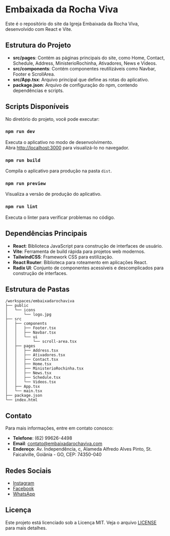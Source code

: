 # Embaixada da Rocha Viva

Este é o repositório do site da Igreja Embaixada da Rocha Viva, desenvolvido com React e Vite.

## Estrutura do Projeto

- **src/pages**: Contém as páginas principais do site, como Home, Contact, Schedule, Address, MinisterioRochinha, Ativadores, News e Videos.
- **src/components**: Contém componentes reutilizáveis como Navbar, Footer e ScrollArea.
- **src/App.tsx**: Arquivo principal que define as rotas do aplicativo.
- **package.json**: Arquivo de configuração do npm, contendo dependências e scripts.

## Scripts Disponíveis

No diretório do projeto, você pode executar:

### `npm run dev`

Executa o aplicativo no modo de desenvolvimento.\
Abra [http://localhost:3000](http://localhost:3000) para visualizá-lo no navegador.

### `npm run build`

Compila o aplicativo para produção na pasta `dist`.

### `npm run preview`

Visualiza a versão de produção do aplicativo.

### `npm run lint`

Executa o linter para verificar problemas no código.

## Dependências Principais

- **React**: Biblioteca JavaScript para construção de interfaces de usuário.
- **Vite**: Ferramenta de build rápida para projetos web modernos.
- **TailwindCSS**: Framework CSS para estilização.
- **React Router**: Biblioteca para roteamento em aplicações React.
- **Radix UI**: Conjunto de componentes acessíveis e descomplicados para construção de interfaces.

## Estrutura de Pastas

```plaintext
/workspaces/embaixadarochaviva
├── public
│   └── icons
│       └── logo.jpg
├── src
│   ├── components
│   │   ├── Footer.tsx
│   │   ├── Navbar.tsx
│   │   └── ui
│   │       └── scroll-area.tsx
│   ├── pages
│   │   ├── Address.tsx
│   │   ├── Ativadores.tsx
│   │   ├── Contact.tsx
│   │   ├── Home.tsx
│   │   ├── MinisterioRochinha.tsx
│   │   ├── News.tsx
│   │   ├── Schedule.tsx
│   │   └── Videos.tsx
│   ├── App.tsx
│   └── main.tsx
├── package.json
└── index.html
```

## Contato

Para mais informações, entre em contato conosco:

- **Telefone**: (62) 99626-4498
- **Email**: contato@embaixadarochaviva.com
- **Endereço**: Av. Independência, c, Alameda Alfredo Alves Pinto, St. Faicalville, Goiânia - GO, CEP: 74350-040

## Redes Sociais

- [Instagram](https://www.instagram.com/embaixadarochaviva/)
- [Facebook](https://www.facebook.com/embaixadarochaviva)
- [WhatsApp](https://wa.me/5562996264498)

## Licença

Este projeto está licenciado sob a Licença MIT. Veja o arquivo [LICENSE](LICENSE) para mais detalhes.